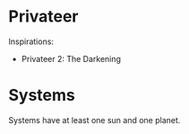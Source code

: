 # Privateer

Inspirations:

- Privateer 2: The Darkening

# Systems

Systems have at least one sun and one planet.
